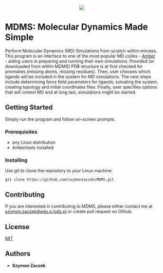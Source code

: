 <div align="center">
  <img src="https://github.com/szymonzaczek/MDMS/mdms_logo.png"><br>
</div>

# MDMS: Molecular Dynamics Made Simple

Perform Molecular Dynamics (MD) Simulations from scratch within minutes. This program is an interface to one of the most popular MD codes - [Amber](http://ambermd.org/) - aiding users in preparing and running their own simulations.
Provided (or downloaded from within MDMS) PDB structure is at first checked for anomalies (missing atoms, missing residues). Then, user chooses which ligands will be included in the system for MD simulations. 
The next steps include determining force field parameters for ligands, solvating the system, creating topology and initial coordinates files. Finally, user specifies options that will control MD and at long last, simulations might be started.


## Getting Started

Simply run the program and follow on-screen prompts.


### Prerequisites

- any Linux distribution
- Ambertools installed


### Installing

Use git to clone the repository to your Linux machine:

`git clone https://github.com/szymonzaczek/MDMS.git`


## Contributing

If you are interested in contributing to MDMS, please either contact me at szymon.zaczek@edu.p.lodz.pl or create pull request on Github.


## License

[MIT](https://github.com/szymonzaczek/MDMS/blob/master/LICENSE)


## Authors

* **Szymon Zaczek** 
